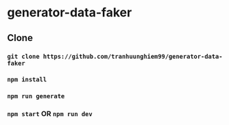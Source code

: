 # generator-data-faker




## Clone

### `git clone https://github.com/tranhuunghiem99/generator-data-faker`

### `npm install `

### `npm run generate`

### `npm start` OR `npm run dev`


